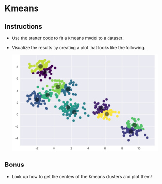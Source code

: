 # Kmeans

## Instructions

* Use the starter code to fit a kmeans model to a dataset.

* Visualize the results by creating a plot that looks like the following.

  ![Stu_Kmeans_plot](Images/Stu_Kmeans_plot.png)

## Bonus

* Look up how to get the centers of the Kmeans clusters and plot them!
